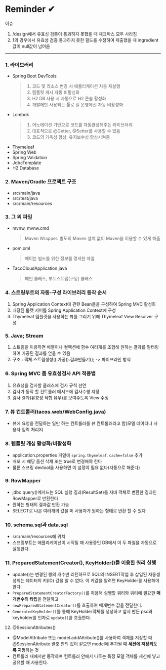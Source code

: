 # Reminder ✔
이슈
1. /design에서 유효성 검증이 통과하지 못했을 때 체크박스 모두 사라짐
2. 1의 경우에서 유효성 검증 통과하지 못한 필드를 수정하여 제출했을 때 ingredient 값이 null값이 넘어옴
<hr>

### 1. 라이브러리
* Spring Boot DevTools
  >1. 코드 및 리소스 변경 시 애플리케이션 자동 재실행
  >2. 템플릿 캐시 자동 비활성화
  >3. H2 DB 사용 시 자동으로 H2 콘솔 활성화
  >4. 개발에만 사용되는 툴로 실 운영에선 자동 비활성화
* Lombok
    >1. 어노테이션 기반으로 코드를 자동완성해주는 라이브러리
    >2. 대표적으로 @Getter, @Setter를 사용할 수 있음
    >3. 코드의 가독성 향상, 유지보수성 향상시켜줌
* Thymeleaf
* Spring Web
* Spring Validation
* JdbcTemplate
* H2 Database

### 2. Maven/Gradle 프로젝트 구조
* src/main/java
* src/test/java
* src/main/resources
  
### 3. 그 외 파일
* mvnw, mvnw.cmd
    > Maven Wrapper. 별도의 Maven 설치 없이 Maven을 이용할 수 있게 해줌
* pom.xml
  > 메이븐 빌드를 위한 정보를 명세한 파일
* TacoCloudApplication.java
  > 메인 클래스, 부트스트랩(구동) 클래스

### 4. 스트링부트의 자동-구성 라이브러리 동작 순서
  1. Spring Application Context에 관련 Bean들을 구성하여 Spring MVC 활성화
  2. 내장된 톰캣 서버를 Spring Application Context에 구성
  3. Thymeleaf 템플릿을 사용하는 뷰를 그리기 위해 Thymeleaf View Resolver 구성

### 5. Java; Stream
  1. 스트림을 이용하면 배열이나 컬렉션에 함수 여러개를 조합해 원하는 결과를 필터링하여 가공된 결과를 얻을 수 있음
  2. 구조 : 객체.스트림생성().가공().결과만들기();
  -> 파이프라인 방식

### 6. Spring MVC 폼 유효성검사 API 적용법
  1. 유효성을 검사할 클래스에 검사 규칙 선언
  2. 검사가 동작 할 컨트롤러 메서드에 검사수행 지정
  3. 검사 결과(유효성 적합 유무)를 보여주도록 View 수정

### 7. 뷰 컨트롤러(tacos.web/WebConfig.java)
*  뷰에 요청을 전달하는 일만 하는 컨트롤러를 뷰 컨트롤러라고 함(모델 데이터나 사용자 입력 처리X)

### 8. 템플릿 캐싱 활성화/비활성화
* application.properties 파일에 `spring.thymeleaf.cache=false` 추가
* 배포 시 해당 옵션 삭제 또는 true로 변경해야 한다
* 물론 스프링 devtool을 사용하면 이 설정이 필요 없다(자동으로 해준다)

### 9. RowMapper
* jdbc.query()메서드는 SQL 실행 결과(ResultSet)를 자바 객체로 변환한 결과인 RowMapper로 반환한다
* 원하는 형태의 결과값 반환 가능
* SELECT로 나온 여러개의 값을 며 사용자가 원하는 형태로 반환 할 수 있다

### 10. schema.sql과 data.sql
* src/main/resources에 위치
* 스프링부트는 애플리케이션이 시작될 때 사용중인 DB에서 이 두 파일을 자동으로 실행한다.

### 11. PreparedStatementCreator(), KeyHolder()를 이용한 쿼리 실행
* update()는 변경된 행의 개수만 리턴하므로 SQL의 INSERT작업 후 삽입된 자동생성되는 데이터의 키(ID) 값을 알 수 없다. 이 키값을 알려면 KeyHolder를 사용해야 한다.
* `PreparedStatementCreatorFactory()`를 이용해 실행할 쿼리와 쿼리에 필요한 **매개변수의 타입**을 전달하고
* `newPreparedStatementCreator()`를 호출하여 매개변수 값을 전달한다.
* `GeneratedKeyHolder()`를 통해 KeyHolder객체를 생성하고 앞서 만든 psc와 keyholder를 인자로 `update()`를 호출한다.

12. @SessionAttributes()
* @ModelAttribute 또는 model.addAttribute()를 사용하여 객체를 저장할 때 @SessionAttribute 괄호 안의 값이 같으면 model에 추가될 때 **세션에 저장되도록 지정**하는 것
* 컨트롤러 내에서만 동작하며 컨트롤러 안에서 다루는 특정 모델 객체를 세션에 넣고 공유할 때 사용한다.
